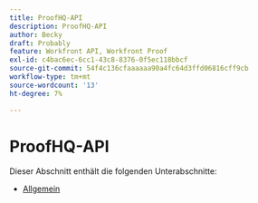 ```yaml
---
title: ProofHQ-API
description: ProofHQ-API
author: Becky
draft: Probably
feature: Workfront API, Workfront Proof
exl-id: c4bac6ec-6cc1-43c8-8376-0f5ec118bbcf
source-git-commit: 54f4c136cfaaaaaa90a4fc64d3ffd06816cff9cb
workflow-type: tm+mt
source-wordcount: '13'
ht-degree: 7%

---
```


# ProofHQ-API

Dieser Abschnitt enthält die folgenden Unterabschnitte:

* [Allgemein](../proofhq-api/general/general.md)
